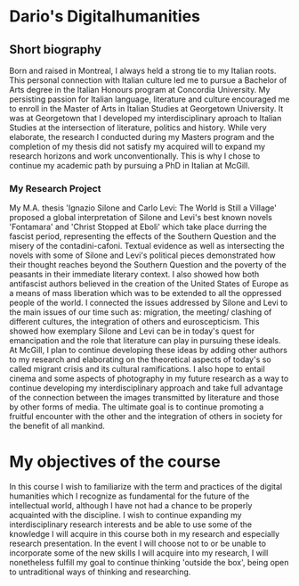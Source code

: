 # Dario's Digitalhumanities

## Short biography

Born and raised in Montreal, I always held a strong tie to my Italian roots. This personal connection with Italian culture led me to pursue a Bachelor of Arts degree in the Italian Honours program at Concordia University. My persisting passion for Italian language, literature and culture encouraged me to enroll in the Master of Arts in Italian Studies at Georgetown University. It was at Georgetown that I developed my interdisciplinary aproach to Italian Studies at the intersection of literature, politics and history. While very elaborate, the research I conducted during my Masters program and the completion of my thesis did not satisfy my acquired will to expand my research horizons and work unconventionally. This is why I chose to continue my academic path by pursuing a PhD in Italian at McGill. 

### My Research Project 

My M.A. thesis 'Ignazio Silone and Carlo Levi: The World is Still a Village' proposed a global interpretation of Silone and Levi's best known novels 'Fontamara' and 'Christ Stopped at Eboli' which take place durring the fascist period, representing the effects of the Southern Question and the misery of the contadini-cafoni. Textual evidence as well as intersecting the novels with some of Silone and Levi's political pieces demonstrated how their thought reaches beyond the Southern Question and the poverty of the peasants in their immediate literary context. I also showed how both antifascist authors believed in the creation of the United States of Europe as a means of mass liberation which was to be extended to all the oppressed people of the world. I connected the issues addressed by Silone and Levi to the main issues of our time such as: migration, the meeting/ clashing of different cultures, the integration of others and euroscepticism. This showed how exemplary Silone and Levi can be in today's quest for emancipation and the role that literature can play in pursuing these ideals. At McGill, I plan to continue developing these ideas by adding other authors to my research and elaborating on the theoretical aspects of today's so called migrant crisis and its cultural ramifications. I also hope to entail cinema and some aspects of photography in my future research as a way to continue developing my interdisciplinary approach and take full advantage of the connection between the images transmitted by literature and those by other forms of media. The ultimate goal is to continue promoting a fruitful encounter with the other and the integration of others in society for the benefit of all mankind.

# My objectives of the course

In this course I wish to familiarize with the term and practices of the digital humanities which I recognize as fundamental for the future of the intellectual world, although I have not had a chance to be properly acquainted with the discipline. I wish to continue expanding my interdisciplinary research interests and be able to use some of the knowledge I will acquire in this course both in my research and especially research presentation. In the event I will choose not to or be unable to incorporate some of the new skills I will acquire into my research, I will nonetheless fulfill my goal to continue thinking 'outside the box', being open to untraditional ways of thinking and researching.


